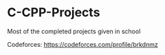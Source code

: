 # C-CPP-Projects
Most of the completed projects given in school

Codeforces: https://codeforces.com/profile/brkdnmz
